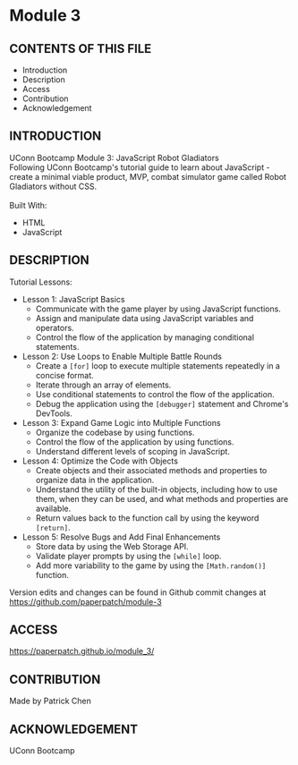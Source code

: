 # Module 3

## CONTENTS OF THIS FILE

* Introduction
* Description
* Access
* Contribution
* Acknowledgement


## INTRODUCTION

UConn Bootcamp Module 3: JavaScript Robot Gladiators<br />
Following UConn Bootcamp's tutorial guide to learn about JavaScript - create a minimal viable product, MVP, combat simulator game called Robot Gladiators without CSS.  <br />
<br/>
Built With:
- HTML
- JavaScript

## DESCRIPTION

Tutorial Lessons:

- Lesson 1: JavaScript Basics
    - Communicate with the game player by using JavaScript functions.
    - Assign and manipulate data using JavaScript variables and operators.
    - Control the flow of the application by managing conditional statements.
- Lesson 2: Use Loops to Enable Multiple Battle Rounds
    - Create a `[for]` loop to execute multiple statements repeatedly in a concise format.
    - Iterate through an array of elements.
    - Use conditional statements to control the flow of the application.
    - Debug the application using the `[debugger]` statement and Chrome's DevTools.
- Lesson 3: Expand Game Logic into Multiple Functions
    - Organize the codebase by using functions.
    - Control the flow of the application by using functions.
    - Understand different levels of scoping in JavaScript.
- Lesson 4: Optimize the Code with Objects
    - Create objects and their associated methods and properties to organize data in the application.
    - Understand the utility of the built-in objects, including how to use them, when they can be used, and what methods and properties are available.
    - Return values back to the function call by using the keyword `[return]`.
- Lesson 5: Resolve Bugs and Add Final Enhancements
    - Store data by using the Web Storage API.
    - Validate player prompts by using the `[while]` loop.
    - Add more variability to the game by using the `[Math.random()]` function.

Version edits and changes can be found in Github commit changes at https://github.com/paperpatch/module-3

## ACCESS
https://paperpatch.github.io/module_3/

## CONTRIBUTION
Made by Patrick Chen

## ACKNOWLEDGEMENT
UConn Bootcamp
